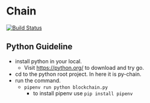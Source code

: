 # Chain
[![Build Status](https://travis-ci.com/shehand/Chain.svg?token=njZFqwG6YQaWfcVbpazT&branch=master)](https://travis-ci.com/shehand/Chain)

## Python Guideline

- install python in your local.
    - Visit https://python.org/ to download and try go.
- cd to the python root project. In here it is py-chain.
- run the command.
    - `pipenv run python blockchain.py`
        - to install pipenv use `pip install pipenv`